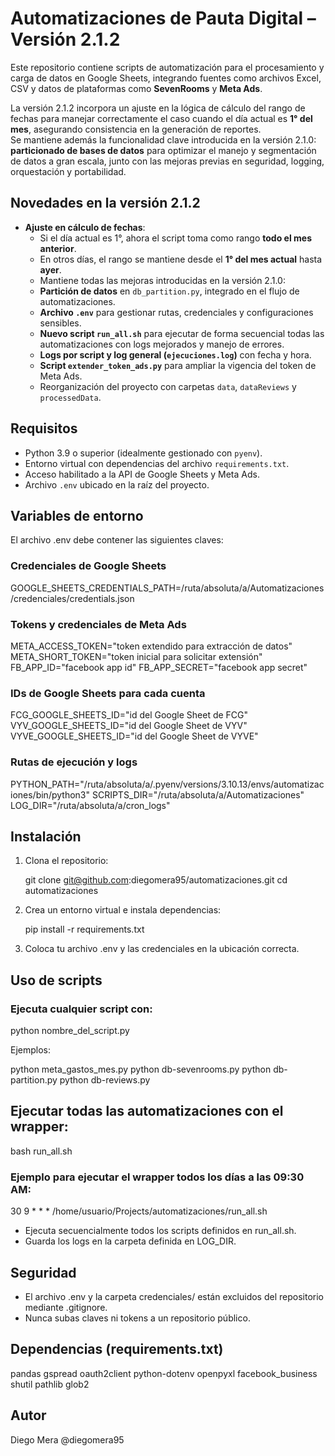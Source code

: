 
# Automatizaciones de Pauta Digital – Versión 2.1.2

Este repositorio contiene scripts de automatización para el procesamiento y carga de datos en Google Sheets, integrando fuentes como archivos Excel, CSV y datos de plataformas como **SevenRooms** y **Meta Ads**.

La versión 2.1.2 incorpora un ajuste en la lógica de cálculo del rango de fechas para manejar correctamente el caso cuando el día actual es **1° del mes**, asegurando consistencia en la generación de reportes.  
Se mantiene además la funcionalidad clave introducida en la versión 2.1.0: **particionado de bases de datos** para optimizar el manejo y segmentación de datos a gran escala, junto con las mejoras previas en seguridad, logging, orquestación y portabilidad.

## Novedades en la versión 2.1.2
- **Ajuste en cálculo de fechas**:
  - Si el día actual es 1°, ahora el script toma como rango **todo el mes anterior**.
  - En otros días, el rango se mantiene desde el **1° del mes actual** hasta **ayer**.
  - Mantiene todas las mejoras introducidas en la versión 2.1.0:
  - **Partición de datos** en `db_partition.py`, integrado en el flujo de automatizaciones.
  - **Archivo `.env`** para gestionar rutas, credenciales y configuraciones sensibles.
  - **Nuevo script `run_all.sh`** para ejecutar de forma secuencial todas las automatizaciones con logs mejorados y manejo de errores.
  - **Logs por script y log general (`ejecuciones.log`)** con fecha y hora.
  - **Script `extender_token_ads.py`** para ampliar la vigencia del token de Meta Ads.
  - Reorganización del proyecto con carpetas `data`, `dataReviews` y `processedData`.


## Requisitos

- Python 3.9 o superior (idealmente gestionado con `pyenv`).
- Entorno virtual con dependencias del archivo `requirements.txt`.
- Acceso habilitado a la API de Google Sheets y Meta Ads.
- Archivo `.env` ubicado en la raíz del proyecto.

## Variables de entorno

El archivo .env debe contener las siguientes claves:

### Credenciales de Google Sheets
GOOGLE_SHEETS_CREDENTIALS_PATH=/ruta/absoluta/a/Automatizaciones/credenciales/credentials.json

### Tokens y credenciales de Meta Ads
META_ACCESS_TOKEN="token extendido para extracción de datos"
META_SHORT_TOKEN="token inicial para solicitar extensión"
FB_APP_ID="facebook app id"
FB_APP_SECRET="facebook app secret"

### IDs de Google Sheets para cada cuenta
FCG_GOOGLE_SHEETS_ID="id del Google Sheet de FCG"
VYV_GOOGLE_SHEETS_ID="id del Google Sheet de VYV"
VYVE_GOOGLE_SHEETS_ID="id del Google Sheet de VYVE"

### Rutas de ejecución y logs
PYTHON_PATH="/ruta/absoluta/a/.pyenv/versions/3.10.13/envs/automatizaciones/bin/python3"
SCRIPTS_DIR="/ruta/absoluta/a/Automatizaciones"
LOG_DIR="/ruta/absoluta/a/cron_logs"

## Instalación

1. Clona el repositorio:

    git clone git@github.com:diegomera95/automatizaciones.git
    cd automatizaciones

2. Crea un entorno virtual e instala dependencias:

    pip install -r requirements.txt

3. Coloca tu archivo .env y las credenciales en la ubicación correcta.

## Uso de scripts

### Ejecuta cualquier script con:

python nombre_del_script.py

Ejemplos:

python meta_gastos_mes.py
python db-sevenrooms.py
python db-partition.py
python db-reviews.py

## Ejecutar todas las automatizaciones con el wrapper:

bash run_all.sh

### Ejemplo para ejecutar el wrapper todos los días a las 09:30 AM:

30 9 * * * /home/usuario/Projects/automatizaciones/run_all.sh

- Ejecuta secuencialmente todos los scripts definidos en run_all.sh.
- Guarda los logs en la carpeta definida en LOG_DIR.


## Seguridad

- El archivo .env y la carpeta credenciales/ están excluidos del repositorio mediante .gitignore.
- Nunca subas claves ni tokens a un repositorio público.

## Dependencias (requirements.txt)

pandas
gspread
oauth2client
python-dotenv
openpyxl
facebook_business
shutil
pathlib
glob2


## Autor

Diego Mera
@diegomera95
